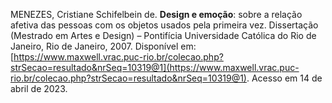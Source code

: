 MENEZES, Cristiane Schifelbein de. **Design e emoção**: sobre a relação afetiva das pessoas com os objetos usados pela primeira vez. Dissertação (Mestrado em Artes e Design) – Pontifícia Universidade Católica do Rio de Janeiro, Rio de Janeiro, 2007. Disponível em: [https://www.maxwell.vrac.puc-rio.br/colecao.php?strSecao=resultado&nrSeq=10319@1](https://www.maxwell.vrac.puc-rio.br/colecao.php?strSecao=resultado&nrSeq=10319@1). Acesso em 14 de abril de 2023.